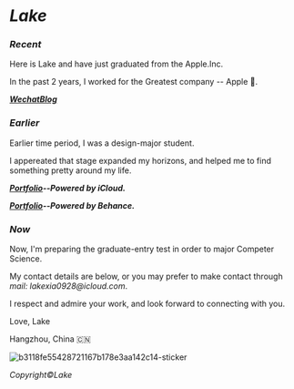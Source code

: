 # **_Lake_**

### _Recent_

Here is Lake and have just graduated from the Apple.Inc.

In the past 2 years, I worked for the Greatest company -- Apple 🍎.

_**[WechatBlog](https://mp.weixin.qq.com/s?__biz=MzU1NTY5MDU2OQ==&mid=2247483801&idx=1&sn=e62cf87115a93013339145f60bcfe9d8&chksm=fbd13ebfcca6b7a9a11e0310e19059356ca88dbb1c33da325f7a30f33f9578a786ff24a5e336&token=549323447&lang=zh_CN#rd)**_

### _Earlier_

Earlier time period, I was a design-major student.

I appereated that stage expanded my horizons, and helped me to find something pretty around my life.

_**[Portfolio](https://www.icloud.com.cn/keynote/0fdzznULKiOtoG5AT5WHVReGg#Personal_Portfolio_2021)--Powered by iCloud.**_

_**[Portfolio](https://www.behance.net/gallery/141884391/Personal-Portfolio-2021?)--Powered by Behance.**_

### _Now_

Now, I'm preparing the graduate-entry test in order to major Competer Science.

My contact details are below, or you may prefer to make contact through _mail: lakexia0928@icloud.com_.

I respect and admire your work, and look forward to connecting with you.


Love, Lake

Hangzhou, China 🇨🇳 

![b3118fe55428721167b178e3aa142c14-sticker](https://user-images.githubusercontent.com/50417000/163832675-f7c27b0d-101e-4487-99ec-d38ba89e3d5c.png)

_Copyright©️Lake_
